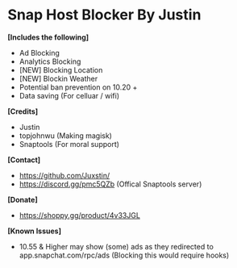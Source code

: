 # Snap Host Blocker By Justin

**[Includes the following]**
+ Ad Blocking
+ Analytics Blocking
+ [NEW] Blocking Location
+ [NEW] Blockin Weather
+ Potential ban prevention on 10.20 +
+ Data saving (For celluar / wifi)

**[Credits]**
+ Justin
+ topjohnwu (Making magisk)
+ Snaptools (For moral support)

**[Contact]**
+ https://github.com/Juxstin/
+ https://discord.gg/pmc5QZb (Offical Snaptools server)

**[Donate]**
+ https://shoppy.gg/product/4v33JGL

**[Known Issues]**
+ 10.55 & Higher may show (some) ads as they redirected to app.snapchat.com/rpc/ads (Blocking this would require hooks)
